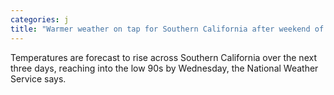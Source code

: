 ```yaml
---
categories: j
title: "Warmer weather on tap for Southern California after weekend of storms"
---
```

Temperatures are forecast to rise across Southern California over the next three days, reaching into the low 90s by Wednesday, the National Weather Service says.